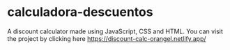 # calculadora-descuentos
A discount calculator made using JavaScript, CSS and HTML. You can visit the project by clicking here https://discount-calc-orangel.netlify.app/
